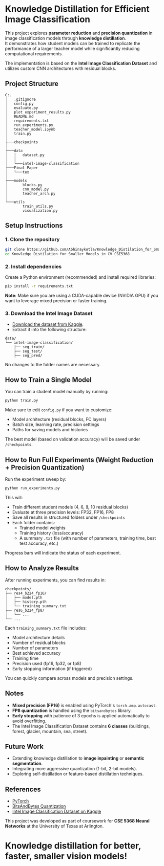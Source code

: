 
# Knowledge Distillation for Efficient Image Classification

This project explores **parameter reduction** and **precision quantization** in image classification models through **knowledge distillation**.  
It demonstrates how student models can be trained to replicate the performance of a larger teacher model while significantly reducing computational requirements.

The implementation is based on the **Intel Image Classification Dataset** and utilizes custom CNN architectures with residual blocks.

## Project Structure
```
C:.
│   .gitignore
│   config.py
│   evaluate.py
│   plot_experiment_results.py
│   README.md
│   requirements.txt
│   run_experiments.py
│   teacher_model.ipynb
│   train.py
│
├───checkpoints
│
├───data
│   │   dataset.py
│   │
│   └───intel-image-classification
├───Final Paper
│   └───tex
│
├───models
│       blocks.py
│       cnn_model.py
│       teacher_arch.py
│
└───utils
        train_utils.py
        visualization.py
```

## Setup Instructions

### 1. Clone the repository
```bash
git clone https://github.com/Abhinaykotla/Knowledge_Distilation_for_Smaller_Models_in_CV_CSE5368
cd Knowledge_Distilation_for_Smaller_Models_in_CV_CSE5368
```

### 2. Install dependencies
Create a Python environment (recommended) and install required libraries:

```bash
pip install -r requirements.txt
```

**Note:** Make sure you are using a CUDA-capable device (NVIDIA GPU) if you want to leverage mixed precision or faster training.

### 3. Download the Intel Image Dataset
- [Download the dataset from Kaggle](https://www.kaggle.com/datasets/puneet6060/intel-image-classification).
- Extract it into the following structure:

```
data/
└── intel-image-classification/
    ├── seg_train/
    ├── seg_test/
    ├── seg_pred/
```

No changes to the folder names are necessary.

## How to Train a Single Model

You can train a student model manually by running:

```bash
python train.py
```

Make sure to edit `config.py` if you want to customize:
- Model architecture (residual blocks, FC layers)
- Batch size, learning rate, precision settings
- Paths for saving models and histories

The best model (based on validation accuracy) will be saved under `/checkpoints`.

## How to Run Full Experiments (Weight Reduction + Precision Quantization)

Run the experiment sweep by:

```bash
python run_experiments.py
```

This will:
- Train different student models (4, 6, 8, 10 residual blocks)
- Evaluate at three precision levels: FP32, FP16, FP8
- Save all results in structured folders under `/checkpoints`
- Each folder contains:
  - Trained model weights
  - Training history (loss/accuracy)
  - A summary `.txt` file (with number of parameters, training time, best test accuracy, etc.)

Progress bars will indicate the status of each experiment.

## How to Analyze Results

After running experiments, you can find results in:

```
checkpoints/
├── res4_b224_fp16/
│   ├── model.pth
│   ├── history.pth
│   └── training_summary.txt
├── res6_b224_fp8/
│   └── ...
└── ...
```

Each `training_summary.txt` file includes:
- Model architecture details
- Number of residual blocks
- Number of parameters
- Best achieved accuracy
- Training time
- Precision used (fp16, fp32, or fp8)
- Early stopping information (if triggered)

You can quickly compare across models and precision settings.

## Notes
- **Mixed precision (FP16)** is enabled using PyTorch's `torch.amp.autocast`.
- **FP8 quantization** is handled using the `bitsandbytes` library.
- **Early stopping** with patience of 3 epochs is applied automatically to avoid overfitting.
- The Intel Image Classification Dataset contains **6 classes** (buildings, forest, glacier, mountain, sea, street).

## Future Work
- Extending knowledge distillation to **image inpainting** or **semantic segmentation**.
- Integrating more aggressive quantization (1-bit, 2-bit models).
- Exploring self-distillation or feature-based distillation techniques.

## References
- [PyTorch](https://pytorch.org/)
- [BitsAndBytes Quantization](https://github.com/TimDettmers/bitsandbytes)
- [Intel Image Classification Dataset on Kaggle](https://www.kaggle.com/datasets/puneet6060/intel-image-classification)

This project was developed as part of coursework for **CSE 5368 Neural Networks** at the University of Texas at Arlington.

# Knowledge distillation for better, faster, smaller vision models!
